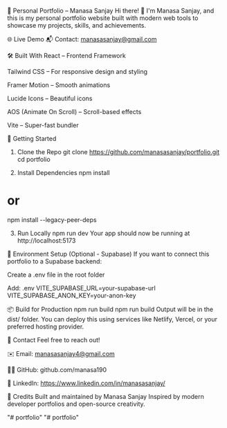 🚀 Personal Portfolio – Manasa Sanjay
Hi there! 👋
I'm Manasa Sanjay, and this is my personal portfolio website built with modern web tools to showcase my projects, skills, and achievements.

🌐 Live Demo
📬 Contact: manasasanjay@gmail.com

🛠️ Built With
React – Frontend Framework

Tailwind CSS – For responsive design and styling

Framer Motion – Smooth animations

Lucide Icons – Beautiful icons

AOS (Animate On Scroll) – Scroll-based effects

Vite – Super-fast bundler

🏃 Getting Started

1. Clone the Repo
git clone https://github.com/manasasanjay/portfolio.git
cd portfolio

2. Install Dependencies
npm install
# or
npm install --legacy-peer-deps

3. Run Locally
npm run dev
Your app should now be running at http://localhost:5173

🔧 Environment Setup (Optional - Supabase)
If you want to connect this portfolio to a Supabase backend:

Create a .env file in the root folder

Add:
.env
VITE_SUPABASE_URL=your-supabase-url
VITE_SUPABASE_ANON_KEY=your-anon-key

📦 Build for Production
npm run build
npm run build
Output will be in the dist/ folder. You can deploy this using services like Netlify, Vercel, or your preferred hosting provider.

💬 Contact
Feel free to reach out!

✉️ Email: manasasanjay4@gmail.com

🧑‍💻 GitHub: github.com/manasa190

💼 LinkedIn: https://www.linkedin.com/in/manasasanjay/

🙏 Credits
Built and maintained by Manasa Sanjay
Inspired by modern developer portfolios and open-source creativity.

"# portfolio" 
"# portfolio" 
